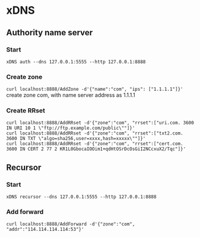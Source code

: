 # xDNS
## Authority name server
### Start
```xDNS auth --dns 127.0.0.1:5555 --http 127.0.0.1:8888```

### Create zone
```curl localhost:8888/AddZone -d'{"name":"com", "ips": ["1.1.1.1"]}'```
create zone com, with name server address as 1.1.1.1

### Create RRset
```
curl localhost:8888/AddRRset -d'{"zone":"com", "rrset":["uri.com. 3600 IN URI 10 1 \"ftp://ftp.example.com/public\""]}'
curl localhost:8888/AddRRset -d'{"zone":"com", "rrset":["txt2.com. 3600 IN TXT \"algo=sha256,user=xxxx,hash=xxxxx\""]}'
curl localhost:8888/AddRRset -d'{"zone":"com", "rrset":["cert.com. 3600 IN CERT 2 77 2 KR1L0GbocaIOOim1+qdHtOSrDcOsGiI2NCcxuX2/Tqc"]}'
```

## Recursor
### Start
```xDNS recursor --dns 127.0.0.1:5555 --http 127.0.0.1:8888```

### Add forward
```curl localhost:8888/AddForward -d'{"zone":"com", "addr":"114.114.114.114:53"}'```

